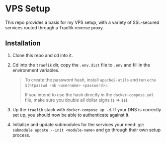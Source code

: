 # VPS Setup

This repo provides a basis for my VPS setup, with a variety of SSL-secured services routed through a Traefik reverse proxy.
 
## Installation

1. Clone this repo and cd into it.

2. Cd into the `traefik` dir, copy the `.env.dist` file to `.env` and fill in the environment variables. 
    > To create the password hash, install `apache2-utils` and run `echo $(htpasswd -nb <username> <password>)`.
   > 
   > If you intend to use the hash directly in the `docker-compose.yml` file, make sure you double all dollar signs (`$` => `$$`).

3. Up the `traefik` stack with `docker-compose up -d`. If your DNS is correctly set up, you should now be able to authenticate against it.

4. Initialize and update submodules for the services your need: `git submodule update --init <module-name>` and go through their own setup process.